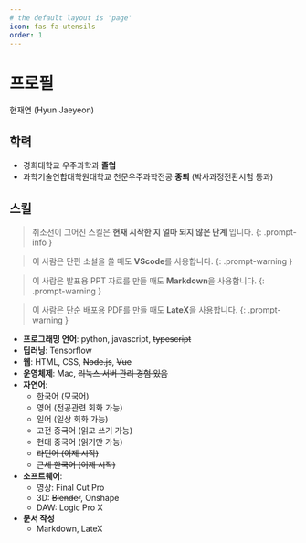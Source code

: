 ```yaml
---
# the default layout is 'page'
icon: fas fa-utensils
order: 1
---
```


# 프로필

현재연 (Hyun Jaeyeon)

## 학력
* 경희대학교 우주과학과 **졸업**
* 과학기술연합대학원대학교 천문우주과학전공 **중퇴** (박사과정전환시험 통과)

## 스킬

> 취소선이 그어진 스킬은 **현재 시작한 지 얼마 되지 않은 단계** 입니다.
{: .prompt-info }

> 이 사람은 단편 소설을 쓸 때도 **VScode**를 사용합니다.
{: .prompt-warning }

> 이 사람은 발표용 PPT 자료를 만들 때도 **Markdown**을 사용합니다.
{: .prompt-warning }

> 이 사람은 단순 배포용 PDF를 만들 때도 **LateX**을 사용합니다.
{: .prompt-warning }

* **프로그래밍 언어**: python, javascript, ~~typescript~~
* **딥러닝**: Tensorflow
* **웹**: HTML, CSS, ~~Node.js~~, ~~Vue~~
* **운영체제**: Mac, ~~리눅스 서버 관리 경험 있음~~
* **자연어**:
  * 한국어 (모국어)
  * 영어 (전공관련 회화 가능)
  * 일어 (일상 회화 가능)
  * 고전 중국어 (읽고 쓰기 가능)
  * 현대 중국어 (읽기만 가능)
  * ~~라틴어 (이제 시작)~~
  * ~~근세 한국어 (이제 시작)~~
* **소프트웨어**:
  * 영상: Final Cut Pro
  * 3D: ~~Blender~~, Onshape
  * DAW: Logic Pro X
* **문서 작성**
  * Markdown, LateX